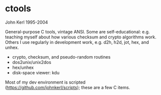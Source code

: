 ctools
======

John Kerl
1995-2004

General-purpose C tools, vintage ANSI.  Some are self-educational:  e.g.
teaching myself about how various checksum and crypto algorithms work.  Others
I use regularly in development work, e.g. d2h, h2d, jot, hex, and unhex.

* crypto, checksum, and pseudo-random routines
* dos2unix/unix2dos
* hex/unhex
* disk-space viewer: kdu

Most of my dev environment is scripted (https://github.com/johnkerl/scripts);
these are a few C items.
